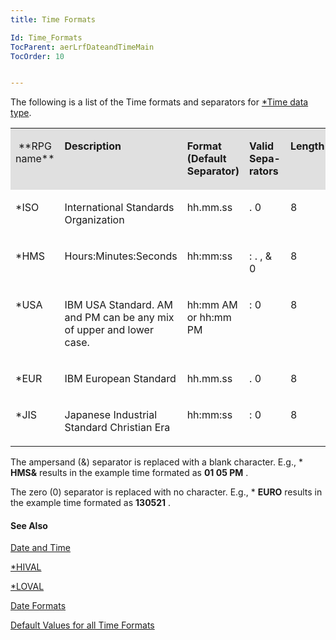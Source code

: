 ```yaml
---
title: Time Formats

Id: Time_Formats
TocParent: aerLrfDateandTimeMain
TocOrder: 10


---
```


The following is a list of the Time formats and separators for [*Time data type](Time_Data_Type.html). 

<table id="Table2" style="WIDTH: 100%; border-spacing: 0px" cellspacing="0" width="100%" x-use-null-cells="x-use-null-cells"> <tr valign="top" style="x-cell-content-align: top"> <td colspan="1" rowspan="1" width="48" bgcolor="#e0e0e0" style="height: 91px"> <p align="center"> **RPG name** 
</td>
        <td colspan="1" rowspan="1" width="150" bgcolor="#e0e0e0" style="height: 91px">

**Description** 
</td>
        <td colspan="1" rowspan="1" width="90" bgcolor="#e0e0e0" style="height: 91px">

<font> **Format <br /> (Default <br /> Separator)** 
</td>
        <td colspan="1" rowspan="1" width="54" bgcolor="#e0e0e0" style="height: 91px">

**Valid<br /> Sepa-<br /> rators** 
</td>
        <td colspan="1" rowspan="1" width="60" bgcolor="#e0e0e0" style="height: 91px">

**Length** 
</td>
        <td colspan="1" rowspan="1" width="66" bgcolor="#e0e0e0" style="height: 91px">

**Example** 
</td>
        </tr>
        <tr valign="top" style="x-cell-content-align: top">
            <td colspan="1" rowspan="1" width="48">

*ISO 
</td>
            <td colspan="1" rowspan="1" width="150">

International Standards Organization 
</td>
            <td colspan="1" rowspan="1" width="90">

hh.mm.ss 
</td>
            <td colspan="1" rowspan="1" width="54">

. 0 
</td>
            <td colspan="1" rowspan="1" width="60">

8 
</td>
            <td colspan="1" rowspan="1" width="66">

13.05.21 
</td>
        </tr>
        <tr valign="top" style="x-cell-content-align: top">
            <td colspan="1" rowspan="1" width="48">

*HMS 
</td>
            <td colspan="1" rowspan="1" width="150">

Hours:Minutes:Seconds 
</td>
            <td colspan="1" rowspan="1" width="90">

hh:mm:ss 
</td>
            <td colspan="1" rowspan="1" width="54">

: . , & 0 
</td>
            <td colspan="1" rowspan="1" width="60">

8 
</td>
            <td colspan="1" rowspan="1" width="66">

13:05:21 
</td>
        </tr>
        <tr valign="top" style="x-cell-content-align: top">
            <td colspan="1" rowspan="1" width="48">

*USA 
</td>
            <td colspan="1" rowspan="1" width="150">

IBM USA Standard. AM and PM can be any mix of upper and lower case. 
</td>
            <td colspan="1" rowspan="1" width="90">

hh:mm AM or hh:mm PM 
</td>
            <td colspan="1" rowspan="1" width="54">

: 0 
</td>
            <td colspan="1" rowspan="1" width="60">

8 
</td>
            <td colspan="1" rowspan="1" width="66">

1:05 PM 
</td>
        </tr>
        <tr valign="top" style="x-cell-content-align: top">
            <td colspan="1" rowspan="1" width="48">

*EUR 
</td>
            <td colspan="1" rowspan="1" width="150">

IBM European Standard 
</td>
            <td colspan="1" rowspan="1" width="90">

hh.mm.ss 
</td>
            <td colspan="1" rowspan="1" width="54">

. 0 
</td>
            <td colspan="1" rowspan="1" width="60">

8 
</td>
            <td colspan="1" rowspan="1" width="66">

13.05.21 
</td>
        </tr>
        <tr valign="top" style="x-cell-content-align: top">
            <td colspan="1" rowspan="1" width="48">

*JIS 
</td>
            <td colspan="1" rowspan="1" width="150">

Japanese Industrial Standard Christian Era 
</td>
            <td colspan="1" rowspan="1" width="90">

hh:mm:ss 
</td>
            <td colspan="1" rowspan="1" width="54">

: 0 
</td>
            <td colspan="1" rowspan="1" width="60">

8 
</td>
            <td colspan="1" rowspan="1" width="66">

13:05:21 
</td>
        </tr>
</table>
        </p>

The ampersand (&) separator is replaced with a blank character. E.g., * **HMS&** results in the example time formated as **01 05 PM** . 

The zero (0) separator is replaced with no character. E.g., * **EURO** results in the example time formated as **130521** . 

####  **See Also** 
[Date and Time](ecrLrfDateandTimeMain.html)

[*HIVAL](STARHIVAL.html)

[*LOVAL](STARLOVAL.html)

[Date Formats](Date_Formats.html)

[Default Values for all Time Formats](default_values_for_all_time_formats.html) 
